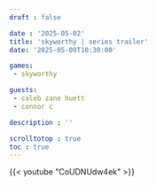 ```yaml
---
draft : false

date : '2025-05-02'
title: 'skyworthy | series trailer'
date: '2025-05-09T10:30:00'

games:
 - skyworthy

guests:
 - caleb zane huett
 - connor c

description : ''

scrolltotop : true
toc : true
---
```


{{< youtube "CoUDNUdw4ek" >}}
